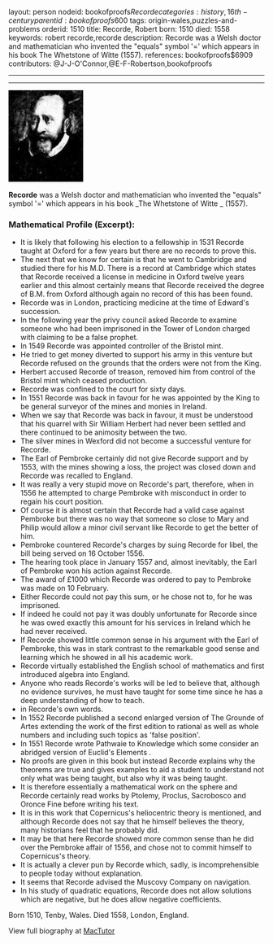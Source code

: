 layout: person
nodeid: bookofproofs$Recorde
categories: history,16th-century
parentid: bookofproofs$600
tags: origin-wales,puzzles-and-problems
orderid: 1510
title: Recorde, Robert
born: 1510
died: 1558
keywords: robert recorde,recorde
description: Recorde was a Welsh doctor and mathematician who invented the "equals" symbol '=' which appears in his book The Whetstone of Witte (1557).
references: bookofproofs$6909
contributors: @J-J-O'Connor,@E-F-Robertson,bookofproofs

---



---

![Recorde.jpg](https://github.com/bookofproofs/bookofproofs.github.io/blob/main/_sources/_assets/images/portraits/Recorde.jpg?raw=true)

**Recorde** was a Welsh doctor and mathematician who invented the "equals" symbol '=' which appears in his book _The Whetstone of Witte _ (1557).

### Mathematical Profile (Excerpt):
* It is likely that following his election to a fellowship in 1531 Recorde taught at Oxford for a few years but there are no records to prove this.
* The next that we know for certain is that he went to Cambridge and studied there for his M.D. There is a record at Cambridge which states that Recorde received a license in medicine in Oxford twelve years earlier and this almost certainly means that Recorde received the degree of B.M. from Oxford although again no record of this has been found.
* Recorde was in London, practicing medicine at the time of Edward's succession.
* In the following year the privy council asked Recorde to examine someone who had been imprisoned in the Tower of London charged with claiming to be a false prophet.
* In 1549 Recorde was appointed controller of the Bristol mint.
* He tried to get money diverted to support his army in this venture but Recorde refused on the grounds that the orders were not from the King.
* Herbert accused Recorde of treason, removed him from control of the Bristol mint which ceased production.
* Recorde was confined to the court for sixty days.
* In 1551 Recorde was back in favour for he was appointed by the King to be general surveyor of the mines and monies in Ireland.
* When we say that Recorde was back in favour, it must be understood that his quarrel with Sir William Herbert had never been settled and there continued to be animosity between the two.
* The silver mines in Wexford did not become a successful venture for Recorde.
* The Earl of Pembroke certainly did not give Recorde support and by 1553, with the mines showing a loss, the project was closed down and Recorde was recalled to England.
* It was really a very stupid move on Recorde's part, therefore, when in 1556 he attempted to charge Pembroke with misconduct in order to regain his court position.
* Of course it is almost certain that Recorde had a valid case against Pembroke but there was no way that someone so close to Mary and Philip would allow a minor civil servant like Recorde to get the better of him.
* Pembroke countered Recorde's charges by suing Recorde for libel, the bill being served on 16 October 1556.
* The hearing took place in January 1557 and, almost inevitably, the Earl of Pembroke won his action against Recorde.
* The award of £1000 which Recorde was ordered to pay to Pembroke was made on 10 February.
* Either Recorde could not pay this sum, or he chose not to, for he was imprisoned.
* If indeed he could not pay it was doubly unfortunate for Recorde since he was owed exactly this amount for his services in Ireland which he had never received.
* If Recorde showed little common sense in his argument with the Earl of Pembroke, this was in stark contrast to the remarkable good sense and learning which he showed in all his academic work.
* Recorde virtually established the English school of mathematics and first introduced algebra into England.
* Anyone who reads Recorde's works will be led to believe that, although no evidence survives, he must have taught for some time since he has a deep understanding of how to teach.
* in Recorde's own words.
* In 1552 Recorde published a second enlarged version of The Grounde of Artes extending the work of the first edition to rational as well as whole numbers and including such topics as 'false position'.
* In 1551 Recorde wrote Pathwaie to Knowledge which some consider an abridged version of Euclid's Elements .
* No proofs are given in this book but instead Recorde explains why the theorems are true and gives examples to aid a student to understand not only what was being taught, but also why it was being taught.
* It is therefore essentially a mathematical work on the sphere and Recorde certainly read works by Ptolemy, Proclus, Sacrobosco and Oronce Fine before writing his text.
* It is in this work that Copernicus's heliocentric theory is mentioned, and although Recorde does not say that he himself believes the theory, many historians feel that he probably did.
* It may be that here Recorde showed more common sense than he did over the Pembroke affair of 1556, and chose not to commit himself to Copernicus's theory.
* It is actually a clever pun by Recorde which, sadly, is incomprehensible to people today without explanation.
* It seems that Recorde advised the Muscovy Company on navigation.
* In his study of quadratic equations, Recorde does not allow solutions which are negative, but he does allow negative coefficients.

Born 1510, Tenby, Wales. Died 1558, London, England.

View full biography at [MacTutor](https://mathshistory.st-andrews.ac.uk/Biographies/Recorde/)
